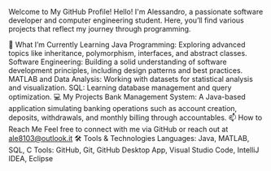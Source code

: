 Welcome to My GitHub Profile!
Hello! I'm Alessandro, a passionate software developer and computer engineering student. Here, you’ll find various projects that reflect my journey through programming.

🌱 What I’m Currently Learning
Java Programming: Exploring advanced topics like inheritance, polymorphism, interfaces, and abstract classes.
Software Engineering: Building a solid understanding of software development principles, including design patterns and best practices.
MATLAB and Data Analysis: Working with datasets for statistical analysis and visualization.
SQL: Learning database management and query optimization.
💻 My Projects
Bank Management System: A Java-based application simulating banking operations such as account creation, deposits, withdrawals, and monthly billing through accountables.
📫 How to Reach Me
Feel free to connect with me via GitHub or reach out at ale8103@outlook.it
🛠️ Tools & Technologies
Languages: Java, MATLAB, SQL, C
Tools: GitHub, Git, GitHub Desktop App, Visual Studio Code, IntelliJ IDEA, Eclipse

<!---
Busnax/Busnax is a ✨ special ✨ repository because its `README.md` (this file) appears on your GitHub profile.
You can click the Preview link to take a look at your changes.
--->
